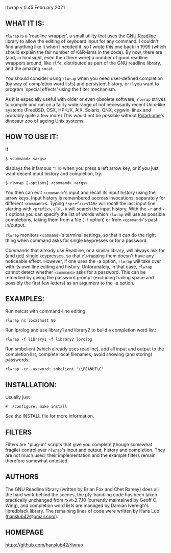rlwrap v 0.45 February 2021

## WHAT IT IS:

`rlwrap` is a 'readline wrapper', a small utility that uses the [GNU
Readline](https://tiswww.case.edu/php/chet/readline/rltop.html) library to
allow the editing of keyboard input for any command. I couldn't find
anything like it when I needed it, so I wrote this one back in 1999
(which should explain the fair number of K&R-isms in the code).  By
now, there are (and, in hindsight, even then there were) a number of
good readline wrappers around, like `rlfe`, distributed as part of the
GNU readline library, and the amazing `socat`.

You should consider using `rlwrap` when you need user-defined completion
(by way of completion word lists) and persistent history, or if you
want to program 'special effects' using the filter mechanism.

As it is especially useful with older or even obsolete software,
`rlwrap` strives to compile and run on a fairly wide range of not
necessarily recent Unix-like systems (FreeBSD, OSX, HP-UX, AIX,
Solaris, QNX, cygwin, linux and probably quite a few more) This would
not be possible without [Polarhome](http://polarhome.com)'s dinosaur
zoo of ageing Unix systems

## HOW TO USE IT:

If 

    $ <command> <args>

displays the infamous `^[[D` when you press a left arrow key, or if
you just want decent input history and completion, try:

    $ rlwrap [-options] <command> <args>

You then can edit `<command>`'s input and recall its input history using
the arrow keys.  Input history is remembered accross invocations,
separately for different `<command>`s. Typing `!<prefix><TAB>` will recall
the last input line starting with `<prefix>`, `CTRL-R` will search the
input history.  With the `-r` and `-f` options you can specify the list of
words which `rlwrap` will use as possible completions, taking them from a 
file (`-f` option) or from `<command>`'s past in/output.

`rlwrap` monitors `<command>`'s terminal settings, so that it can do the
right thing when command asks for single keypresses or for a password.

Commands that already use Readline, or a similar library, will always
ask for (and get) single keypresses, so that `rlwrap`ping them doesn't
have any noticeable effect. However, if one uses the -a option, `rlwrap` will take
over with its own line editing and history. Unforunately, in that
case, `rlwrap` cannot detect whether `<command>` asks for a
password. This can be remedied by giving the password prompt
(excluding trailing space and possibly the first few letters) as an
argument to the -a option.
 
## EXAMPLES:
Run netcat with command-line editing:

    rlwrap nc localhost 80

Run lprolog and use library1 and library2 to build a completion word
list:
  
    rlwrap -f library1 -f library2 lprolog

Run smbclient (which already uses readline), add all input and output
to the completion list, complete local filenames, avoid showing (and
storing) passwords:

    rlwrap -cr -assword: smbclient '\\PEANUT\C' 

## INSTALLATION:
Usually just

    # ./configure; make install

See the INSTALL file for more information.

## FILTERS
Filters are "plug-in" scripts that give you complete
(though somewhat fragile) control over `rlwrap`'s input and output,
history and completion. They are not much used; their
implementation and the example filters remain therefore  somewhat
untested.

## AUTHORS

The GNU Readline library (written by Brian Fox and Chet
Ramey) does all the hard work behind the scenes, the pty-handling code
has been taken practically unchanged from rxvt-2.7.10 (currently
maintained by Geoff C. Wing), and completion word lists are managed by
Damian Ivereigh's libredblack library. The remaining lines of code
were written by Hans Lub (hanslub42@gmail.com).

## HOMEPAGE
https://github.com/hanslub42/rlwrap
